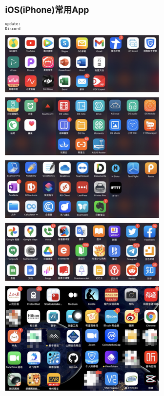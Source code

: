 # iOS\(iPhone\)常用App

```text
update:
Discord
```

![](../.gitbook/assets/image%20%2844%29.png)

![](../.gitbook/assets/image%20%2832%29.png)

![](../.gitbook/assets/image%20%2831%29.png)

![](../.gitbook/assets/image%20%2850%29.png)

![](../.gitbook/assets/image%20%2846%29.png)

